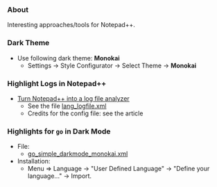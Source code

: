 ### About

Interesting approaches/tools for Notepad++.

### Dark Theme

* Use following dark theme: **Monokai**
    + Settings -> Style Configurator -> Select Theme -> **Monokai**

### Highlight Logs in Notepad++

* [Turn Notepad++ into a log file analyzer](https://darekkay.com/blog/turn-notepad-into-a-log-file-analyzer/)
    + See the file [lang_logfile.xml](lang_logfile.xml)
    + Credits for the config file: see the article

### Highlights for `go` in Dark Mode

* File:
	+ [go_simple_darkmode_monokai.xml](go_simple_darkmode_monokai.xml)
* Installation:
	+ Menu => Language -> "User Defined Language" -> "Define your language..." -> Import.

